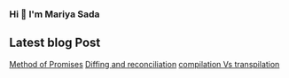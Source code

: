 ### Hi 👋 I'm Mariya Sada

<!--
**mariyasada/mariyasada** is a ✨ _special_ ✨ repository because its `README.md` (this file) appears on your GitHub profile.

Here are some ideas to get you started:

- 🔭 I’m currently working on ...
- 🌱 I’m currently learning React JS
- 👯 I’m looking to collaborate on ...
- 🤔 I’m looking for help with ...
- 💬 Ask me about ...
- 📫 How to reach me: ...
- 😄 Pronouns: ...
- ⚡ Fun fact: ...
-->

## Latest blog Post
[Method of Promises](https://mariyasada.hashnode.dev/different-methods-of-promises)
[Diffing and reconciliation](https://mariyasada.hashnode.dev/virtual-dom-diffing-and-reconciliation)
[compilation Vs transpilation](https://mariyasada.hashnode.dev/compilation-vs-transpilation)

